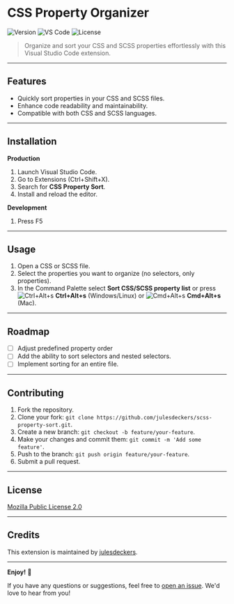 # CSS Property Organizer

![Version](https://img.shields.io/badge/version-0.1.5-brightgreen.svg)
![VS Code](https://img.shields.io/badge/vs%20code-%5E1.82.0-blue.svg)
![License](https://img.shields.io/badge/license-Mozilla%20Public%20License%202.0-blue.svg)

> Organize and sort your CSS and SCSS properties effortlessly with this Visual Studio Code extension.

---

## Features

- Quickly sort properties in your CSS and SCSS files.
- Enhance code readability and maintainability.
- Compatible with both CSS and SCSS languages.

---

## Installation

**Production**
1. Launch Visual Studio Code.
2. Go to Extensions (Ctrl+Shift+X).
3. Search for **CSS Property Sort**.
4. Install and reload the editor.

**Development**
1. Press F5

---

## Usage

1. Open a CSS or SCSS file.
2. Select the properties you want to organize (no selectors, only properties).
3. In the Command Palette select **Sort CSS/SCSS property list** or press ![Ctrl+Alt+s](https://placehold.it/15/000000/000000?text=+) **Ctrl+Alt+s** (Windows/Linux) or ![Cmd+Alt+s](https://placehold.it/15/000000/000000?text=+) **Cmd+Alt+s** (Mac).


---

## Roadmap

- [ ] Adjust predefined property order
- [ ] Add the ability to sort selectors and nested selectors.
- [ ] Implement sorting for an entire file.

---

## Contributing

1. Fork the repository.
2. Clone your fork: `git clone https://github.com/julesdeckers/scss-property-sort.git`.
3. Create a new branch: `git checkout -b feature/your-feature`.
4. Make your changes and commit them: `git commit -m 'Add some feature'`.
5. Push to the branch: `git push origin feature/your-feature`.
6. Submit a pull request.

---

## License

[Mozilla Public License 2.0](LICENSE)

---

## Credits

This extension is maintained by [julesdeckers](https://github.com/julesdeckers).

---

**Enjoy!** 🎉

If you have any questions or suggestions, feel free to [open an issue](https://github.com/julesdeckers/scss-property-sort/issues). We'd love to hear from you!
